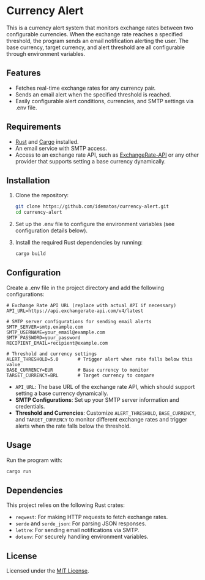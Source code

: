 # Currency Alert 

This is a currency alert system that monitors exchange rates between two configurable currencies. When the exchange rate reaches a specified threshold, the program sends an email notification alerting the user. The base currency, target currency, and alert threshold are all configurable through environment variables.

## Features

- Fetches real-time exchange rates for any currency pair.
- Sends an email alert when the specified threshold is reached.
- Easily configurable alert conditions, currencies, and SMTP settings via .env file.

## Requirements

- [Rust](https://www.rust-lang.org/tools/install) and [Cargo](https://doc.rust-lang.org/cargo/) installed.
- An email service with SMTP access.
- Access to an exchange rate API, such as [ExchangeRate-API](https://www.exchangerate-api.com/) or any other provider that supports setting a base currency dynamically.

## Installation

1. Clone the repository:

   ```bash
   git clone https://github.com/idematos/currency-alert.git
   cd currency-alert
   ```

2. Set up the .env file to configure the environment variables (see configuration details below).

3. Install the required Rust dependencies by running:

   ```bash
   cargo build
   ```

## Configuration

Create a .env file in the project directory and add the following configurations:

```plaintext
# Exchange Rate API URL (replace with actual API if necessary)
API_URL=https://api.exchangerate-api.com/v4/latest

# SMTP server configurations for sending email alerts
SMTP_SERVER=smtp.example.com
SMTP_USERNAME=your_email@example.com
SMTP_PASSWORD=your_password
RECIPIENT_EMAIL=recipient@example.com

# Threshold and currency settings
ALERT_THRESHOLD=5.0       # Trigger alert when rate falls below this value
BASE_CURRENCY=EUR         # Base currency to monitor
TARGET_CURRENCY=BRL       # Target currency to compare
```

- `API_URL`: The base URL of the exchange rate API, which should support setting a base currency dynamically.
- **SMTP Configurations**: Set up your SMTP server information and credentials.
- **Threshold and Currencies**: Customize `ALERT_THRESHOLD`, `BASE_CURRENCY`, and `TARGET_CURRENCY` to monitor different exchange rates and trigger alerts when the rate falls below the threshold.

## Usage

Run the program with:

```bash
cargo run
```


## Dependencies

This project relies on the following Rust crates:

- `reqwest`: For making HTTP requests to fetch exchange rates.
- `serde` and `serde_json`: For parsing JSON responses.
- `lettre`: For sending email notifications via SMTP.
- `dotenv`: For securely handling environment variables.

## License

Licensed under the [MIT License](https://opensource.org/license/MIT).


